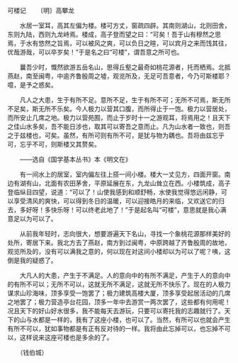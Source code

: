可楼记
　　〔明〕高攀龙

　　水居一室耳，高其左偏为楼。楼可方丈，窗疏四辟。其南则湖山，北则田舍，东则九陆，西则九龙峙焉。楼成，高子登而望之曰：“可矣！吾于山有穆然之思焉，于水有悠然之旨焉，可以被风之爽，可以负日之暄，可以宾月之来而饯其往，优哉游哉，可以卒岁矣！”于是名之曰“可楼”，谓吾意之所可也。

　　曩吾少时，慨然欲游五岳名山，思得丘壑之最奇如桃花源者，托而栖焉。北抵燕赵，南至闽粤，中逾齐鲁殷周之墟，观览所及，无足可吾意者，今乃可斯楼耶？噫，是予之惑矣。

　　凡人之大患，生于有所不足。意所不足，生于有所不可；无所不可焉，斯无所不足矣，斯无所不乐矣。今人极力以营其口腹，而所得止于一饱。极力以营居处，而所安止几席之地。极力以营苑囿，而止于岁时十一之游观耳，将焉用之！且天下之佳山水多矣，吾不能日涉也，取其可以寄吾之意而止。凡为山水者一致也，则吾之于兹楼也，可矣。虽然，有所可则有所不可，是犹与物为耦也。吾将由兹忘乎可，忘乎不可，则斯楼又其赘矣。

　　——选自《国学基本丛书》本《明文在》

　　有一间水上的居室，室内偏左往上搭一间小楼。楼大一丈见方，四面开窗。南边有湖有山，北面有农田茅舍，平原延展在东，九龙山耸立在西。小楼筑成，高子登临纵目四望，说道：“可以了！山使我感到和顺舒畅，水使我觉得悠远闲静，可以享受清风的爽快，可以得到冬日的温暖，可以迎接皓月的来临，又欢送它的归去，多好呀！多快乐呀！可以终老此地了！”于是起名叫“可楼”，意思就是我心满意足以为可以了。

　　从前我年轻时，志向很大，想要游遍天下名山，寻找一个象桃花源那样美好的处所，寄居下来。我北方去了燕赵，南方到过闽粤，中原跨越了齐鲁殷周的故地，观览所及的，没有可以满我之意的，何以现在对这间小楼却以为可以了呢？咦，这倒是我的疑惑了。

　　大凡人的大患，产生于不满足。人的意向中的有所不满足，产生于人的意向中的有所不可以；无所不可以，这就无所不满足，这就无所不快乐了。现在的人极力谋求山珍海味，顶多享受一饱罢了；极力建筑高楼大厦，顶多享受起居活动的几席之地罢了；极力营造亭台花园，顶多一年中去游赏一两次罢了，这些都有何用呢！况且天下的好山好水很多，我不能每天去游玩，只要可以寄托我的志趣就行了。天下的山与水都是一样的，我有了这座小楼，也可以了。当然，有所可以也就会产生有所不可以，犹如事物都是有正有反对待的一样。我将由此忘掉可以，也忘掉不可以，这样说来这座可楼也是多余的了。

　　（钱伯城） 


